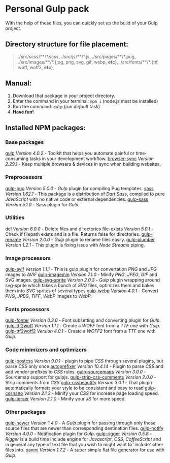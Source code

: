 # Personal Gulp pack
With the help of these files, you can quickly set up the build of your Gulp project.

## Directory structure for file placement:
> ./src/scss/\*\*/\*.scss, 
> ./src/js/\*\*/\*.js, 
> ./src/pages/\*\*/\*.pug, 
> ./src/images/\*\*/\*.{jpg, png, svg, gif, webp, **etc**}, 
> ./src/fonts/\*\*/\*.{ttf, woff, woff2, **etc**}, 

## Manual:
1. Download that package in your project directory.
2. Enter the command in your terminal: `npm i` (node.js must be installed)
3. Run the command: `gulp` (run *default* task)
4. **Have fun!**


## Installed NPM packages:

### Base packages
[gulp](https://www.npmjs.com/package/gulp) *Version 4.0.2* - Toolkit that helps you automate painful or time-consuming tasks in your development workflow.
[browser-sync](https://www.npmjs.com/package/browser-sync) *Version 2.29.1* - Keep multiple browsers & devices in sync when building websites.

### Preprocessors
[gulp-pug](https://www.npmjs.com/package/gulp-pug) *Version 5.0.0* - *Gulp* plugin for compiling Pug templates.
[sass](https://www.npmjs.com/package/sass) *Version 1.62.1* - This package is a distribution of *Dart Sass*, compiled to pure *JavaScript* with no native code or external dependencies.
[gulp-sass](https://www.npmjs.com/package/gulp-sass) *Version 5.1.0* - Sass plugin for *Gulp*.

### Utilities
[del](https://www.npmjs.com/package/del) *Version 6.0.0* - Delete files and directories 
[file-exists](https://www.npmjs.com/package/file-exists) *Version 5.0.1* - Check if filepath exists and is a file. Returns false for directories.
[gulp-rename](https://www.npmjs.com/package/gulp-rename) *Version 2.0.0* - *Gulp* plugin to rename files easily.
[gulp-plumber](https://www.npmjs.com/package/gulp-plumber) *Version 1.2.1* - This plugin is fixing issue with *Node Streams* piping.

### Image processors
[gulp-avif](https://www.npmjs.com/package/gulp-avif) *Version 1.1.1* - This is gulp plugin for convertation *PNG* and *JPG* images to *AVIF*
[gulp-imagemin](https://www.npmjs.com/package/gulp-imagemin) *Version 7.1.0* - Minify *PNG*, *JPEG*, *GIF* and *SVG* images.
[gulp-svg-sprite](https://www.npmjs.com/package/gulp-svg-sprite) *Version 2.0.3* - *Gulp* plugin wrapping around svg-sprite which takes a bunch of *SVG* files, optimizes them and bakes them into *SVG* sprites of several types
[gulp-webp](https://www.npmjs.com/package/gulp-webp) *Version 4.0.1* - Convert *PNG*, *JPEG*, *TIFF*, *WebP* images to *WebP*.

### Fonts processors
[gulp-fonter](https://www.npmjs.com/package/gulp-fonter) *Version 0.3.0* - Font subsetting and converting plugin for *Gulp*.
[gulp-ttf2woff](https://www.npmjs.com/package/gulp-ttf2woff) *Version 1.1.1* - Create a *WOFF* font from a *TTF* one with *Gulp*.
[gulp-ttf2woff2](https://www.npmjs.com/package/gulp-ttf2woff2) *Version 4.0.1* - Create a *WOFF2* font from a *TTF* one with *Gulp*.

### Code minimizers and optimizers
[gulp-postcss](https://www.npmjs.com/package/gulp-postcss) *Version 9.0.1* - plugin to pipe *CSS* through several plugins, but parse *CSS* only once
[autoprefixer](https://www.npmjs.com/package/autoprefixer) *Version 10.4.14* - Plugin to parse *CSS* and add vendor prefixes to *CSS* rules.
[gulp-sourcemaps](https://www.npmjs.com/package/gulp-sourcemaps) *Version 3.0.0* - Sourcemap support for gulpjs.
[gulp-strip-css-comments](https://www.npmjs.com/package/gulp-strip-css-comments) *Version 2.0.0* - Strip comments from *CSS*
[gulp-cssbeautify](https://www.npmjs.com/package/gulp-cssbeautify) *Version 3.0.1* - That plugin automatically formats your style to be consistent and easy to read
[gulp-cssnano](https://www.npmjs.com/package/gulp-cssnano) *Version 2.1.3* - Minify your *CSS* for increase page loading speed.
[gulp-terser](https://www.npmjs.com/package/gulp-terser) *Version 2.1.0* - Minify your *JS* for more speed.

### Other packages
[gulp-newer](https://www.npmjs.com/package/gulp-newer) *Version 1.4.0* - A *Gulp* plugin for passing through only those source files that are newer than corresponding destination files.
[gulp-notify](https://www.npmjs.com/package/gulp-notify) *Version 4.0.0* - Notification plugin for *Gulp*.
[gulp-rigger](https://www.npmjs.com/package/gulp-rigger) *Version 0.5.8* - *Rigger* is a build time include engine for *Javascript*, *CSS*, *CoffeeScript* and in general any type of text file that you wish to might want to 'include' other files into.
[panini](https://www.npmjs.com/package/panini) *Version 1.7.2* - A super simple flat file generator for use with *Gulp*.